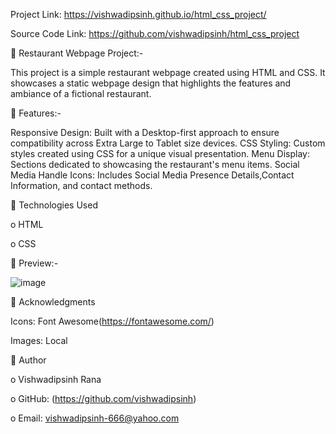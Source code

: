 Project Link: https://vishwadipsinh.github.io/html_css_project/

Source Code Link: https://github.com/vishwadipsinh/html_css_project


	Restaurant Webpage Project:-

This project is a simple restaurant webpage created using HTML and CSS. It showcases a static webpage design that highlights the features and ambiance of a fictional restaurant.


	Features:-

Responsive Design: Built with a Desktop-first approach to ensure compatibility across Extra Large to Tablet size devices.
CSS Styling: Custom styles created using CSS for a unique visual presentation.
Menu Display: Sections dedicated to showcasing the restaurant's menu items.
Social Media Handle Icons: Includes Social Media Presence Details,Contact Information, and contact methods.


	Technologies Used

o	HTML

o	CSS


	Preview:-

 ![image](https://github.com/vishwadipsinh/html_css_project/assets/154629096/a6e30358-81a1-4338-a664-a9e98f7da375)


	Acknowledgments

Icons: Font Awesome(https://fontawesome.com/)

Images: Local


	Author

o	Vishwadipsinh Rana

o	GitHub: (https://github.com/vishwadipsinh)

o	Email: vishwadipsinh-666@yahoo.com
